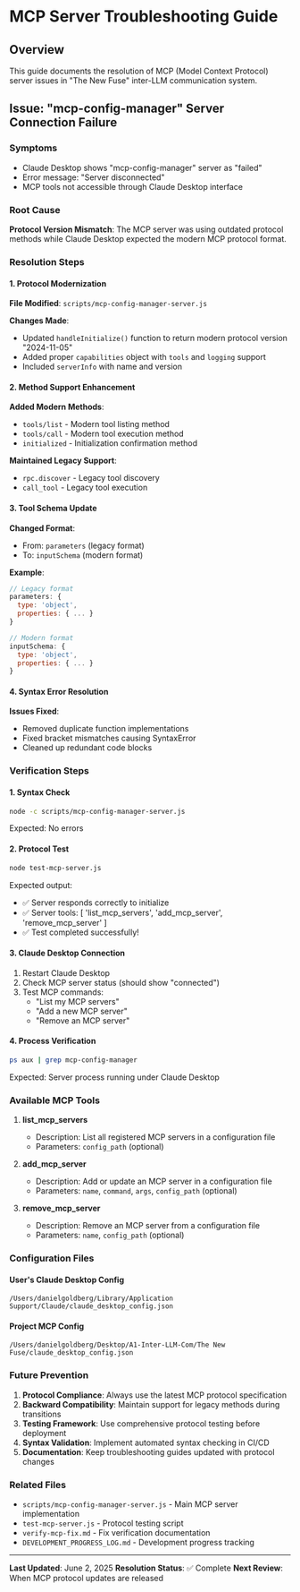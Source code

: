 # MCP Server Troubleshooting Guide

## Overview
This guide documents the resolution of MCP (Model Context Protocol) server issues in "The New Fuse" inter-LLM communication system.

## Issue: "mcp-config-manager" Server Connection Failure

### Symptoms
- Claude Desktop shows "mcp-config-manager" server as "failed"
- Error message: "Server disconnected"
- MCP tools not accessible through Claude Desktop interface

### Root Cause
**Protocol Version Mismatch**: The MCP server was using outdated protocol methods while Claude Desktop expected the modern MCP protocol format.

### Resolution Steps

#### 1. Protocol Modernization
**File Modified**: `scripts/mcp-config-manager-server.js`

**Changes Made**:
- Updated `handleInitialize()` function to return modern protocol version "2024-11-05"
- Added proper `capabilities` object with `tools` and `logging` support
- Included `serverInfo` with name and version

#### 2. Method Support Enhancement
**Added Modern Methods**:
- `tools/list` - Modern tool listing method
- `tools/call` - Modern tool execution method  
- `initialized` - Initialization confirmation method

**Maintained Legacy Support**:
- `rpc.discover` - Legacy tool discovery
- `call_tool` - Legacy tool execution

#### 3. Tool Schema Update
**Changed Format**:
- From: `parameters` (legacy format)
- To: `inputSchema` (modern format)

**Example**:
```javascript
// Legacy format
parameters: {
  type: 'object',
  properties: { ... }
}

// Modern format
inputSchema: {
  type: 'object',
  properties: { ... }
}
```

#### 4. Syntax Error Resolution
**Issues Fixed**:
- Removed duplicate function implementations
- Fixed bracket mismatches causing SyntaxError
- Cleaned up redundant code blocks

### Verification Steps

#### 1. Syntax Check
```bash
node -c scripts/mcp-config-manager-server.js
```
Expected: No errors

#### 2. Protocol Test
```bash
node test-mcp-server.js
```
Expected output:
- ✅ Server responds correctly to initialize
- ✅ Server tools: [ 'list_mcp_servers', 'add_mcp_server', 'remove_mcp_server' ]
- ✅ Test completed successfully!

#### 3. Claude Desktop Connection
1. Restart Claude Desktop
2. Check MCP server status (should show "connected")
3. Test MCP commands:
   - "List my MCP servers"
   - "Add a new MCP server"
   - "Remove an MCP server"

#### 4. Process Verification
```bash
ps aux | grep mcp-config-manager
```
Expected: Server process running under Claude Desktop

### Available MCP Tools

1. **list_mcp_servers**
   - Description: List all registered MCP servers in a configuration file
   - Parameters: `config_path` (optional)

2. **add_mcp_server**  
   - Description: Add or update an MCP server in a configuration file
   - Parameters: `name`, `command`, `args`, `config_path` (optional)

3. **remove_mcp_server**
   - Description: Remove an MCP server from a configuration file
   - Parameters: `name`, `config_path` (optional)

### Configuration Files

#### User's Claude Desktop Config
```
/Users/danielgoldberg/Library/Application Support/Claude/claude_desktop_config.json
```

#### Project MCP Config
```
/Users/danielgoldberg/Desktop/A1-Inter-LLM-Com/The New Fuse/claude_desktop_config.json
```

### Future Prevention

1. **Protocol Compliance**: Always use the latest MCP protocol specification
2. **Backward Compatibility**: Maintain support for legacy methods during transitions
3. **Testing Framework**: Use comprehensive protocol testing before deployment
4. **Syntax Validation**: Implement automated syntax checking in CI/CD
5. **Documentation**: Keep troubleshooting guides updated with protocol changes

### Related Files
- `scripts/mcp-config-manager-server.js` - Main MCP server implementation
- `test-mcp-server.js` - Protocol testing script
- `verify-mcp-fix.md` - Fix verification documentation
- `DEVELOPMENT_PROGRESS_LOG.md` - Development progress tracking

---

**Last Updated**: June 2, 2025
**Resolution Status**: ✅ Complete
**Next Review**: When MCP protocol updates are released
